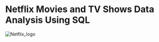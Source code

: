 # Netflix Movies and TV Shows Data Analysis Using SQL

![Netflix_logo](https://github.com/Leanavgnr/netflix_sql_project/blob/main/Capture%20d’écran%202024-12-29%20à%2019.00.06.png)
